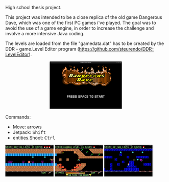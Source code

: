 High school thesis project.

This project was intended to be a close replica of the old game Dangerous Dave, which was one of the first PC games i've played.
The goal was to avoid the use of a game engine, in order to increase the challenge and involve a more intensive Java coding.

The levels are loaded from the file "gamedata.dat" has to be created by the DDR - game.Level Editor program (https://github.com/steurendo/DDR-LevelEditor).

<p align="center"><img src="assets/main.png" width="45%"></p>

Commands:
- Move: arrows
- Jetpack: <kbd>Shift</kbd>
- entities.Shoot: <kbd>Ctrl</kbd>

<img src="assets/screen1.png" width="30%"> <img src="assets/screen2.png" width="30%"> <img src="assets/screen3.png" width="30%">
